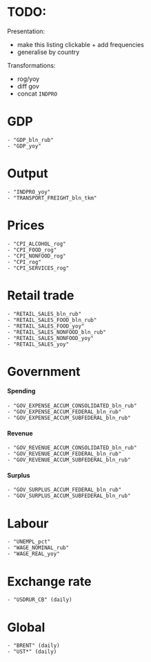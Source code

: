 TODO:
====

Presentation:
- make this listing clickable + add frequencies
- generalise by country 

Transformations:
- rog/yoy
- diff gov
- concat `INDPRO`


GDP
===
	- "GDP_bln_rub"
	- "GDP_yoy"
 
Output
======

	- "INDPRO_yoy"
	- "TRANSPORT_FREIGHT_bln_tkm"

Prices
======
	- "CPI_ALCOHOL_rog"
	- "CPI_FOOD_rog"
	- "CPI_NONFOOD_rog"
	- "CPI_rog"
	- "CPI_SERVICES_rog"

Retail trade 
============
 	- "RETAIL_SALES_bln_rub"
 	- "RETAIL_SALES_FOOD_bln_rub"
	- "RETAIL_SALES_FOOD_yoy"
 	- "RETAIL_SALES_NONFOOD_bln_rub"
   	- "RETAIL_SALES_NONFOOD_yoy"
   	- "RETAIL_SALES_yoy"

Government
==========

#### Spending
   	- "GOV_EXPENSE_ACCUM_CONSOLIDATED_bln_rub"
   	- "GOV_EXPENSE_ACCUM_FEDERAL_bln_rub"
   	- "GOV_EXPENSE_ACCUM_SUBFEDERAL_bln_rub"

#### Revenue   
   	- "GOV_REVENUE_ACCUM_CONSOLIDATED_bln_rub"
   	- "GOV_REVENUE_ACCUM_FEDERAL_bln_rub"
   	- "GOV_REVENUE_ACCUM_SUBFEDERAL_bln_rub"

#### Surplus
   	- "GOV_SURPLUS_ACCUM_FEDERAL_bln_rub"
   	- "GOV_SURPLUS_ACCUM_SUBFEDERAL_bln_rub"


Labour
======
  	- "UNEMPL_pct"
  	- "WAGE_NOMINAL_rub"
  	- "WAGE_REAL_yoy"
  
Exchange rate 
=============
  	- "USDRUR_CB" (daily)
  
Global
======
	- "BRENT" (daily)
  	- "UST*" (daily)
